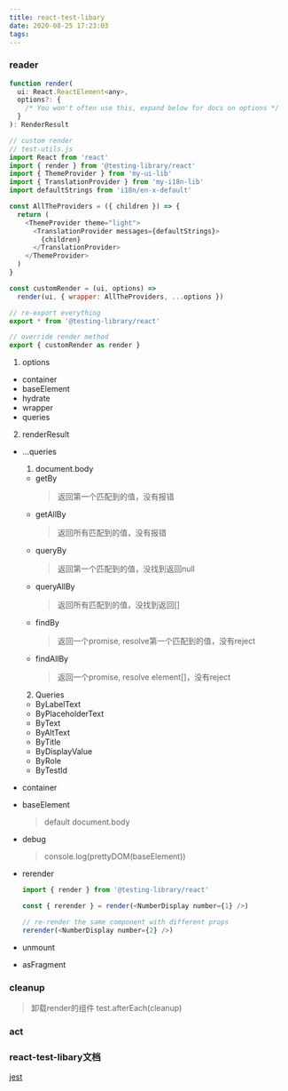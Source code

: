 ```yaml
---
title: react-test-libary
date: 2020-08-25 17:23:03
tags:
---
```


### reader
```javascript
function render(
  ui: React.ReactElement<any>,
  options?: {
    /* You won't often use this, expand below for docs on options */
  }
): RenderResult

// custom render
// test-utils.js
import React from 'react'
import { render } from '@testing-library/react'
import { ThemeProvider } from 'my-ui-lib'
import { TranslationProvider } from 'my-i18n-lib'
import defaultStrings from 'i18n/en-x-default'

const AllTheProviders = ({ children }) => {
  return (
    <ThemeProvider theme="light">
      <TranslationProvider messages={defaultStrings}>
        {children}
      </TranslationProvider>
    </ThemeProvider>
  )
}

const customRender = (ui, options) =>
  render(ui, { wrapper: AllTheProviders, ...options })

// re-export everything
export * from '@testing-library/react'

// override render method
export { customRender as render }
```
1. options
  - container
  - baseElement
  - hydrate
  - wrapper
  - queries

2. renderResult
  - ...queries
    1. document.body
      - getBy
        > 返回第一个匹配到的值，没有报错
      - getAllBy
        > 返回所有匹配到的值，没有报错
      - queryBy
        > 返回第一个匹配到的值，没找到返回null
      - queryAllBy
        > 返回所有匹配到的值，没找到返回[]
      - findBy
        > 返回一个promise, resolve第一个匹配到的值，没有reject
      - findAllBy
        > 返回一个promise, resolve element[]，没有reject
    2. Queries
      - ByLabelText
      - ByPlaceholderText
      - ByText
      - ByAltText
      - ByTitle
      - ByDisplayValue
      - ByRole
      - ByTestId

  - container  
  - baseElement
    > default document.body
  - debug
    > console.log(prettyDOM(baseElement))
  - rerender
    ```javascript
    import { render } from '@testing-library/react'

    const { rerender } = render(<NumberDisplay number={1} />)

    // re-render the same component with different props
    rerender(<NumberDisplay number={2} />)
    ```
  - unmount
  - asFragment

### cleanup
  > 卸载render的组件
  > test.afterEach(cleanup)

### act

### react-test-libary文档
[jest](https://testing-library.com/docs/intro)
